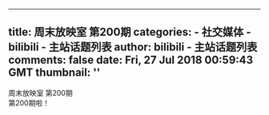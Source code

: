 
---
title: 周末放映室 第200期
categories: 
    - 社交媒体
    - bilibili - 主站话题列表
author: bilibili - 主站话题列表
comments: false
date: Fri, 27 Jul 2018 00:59:43 GMT
thumbnail: ''
---

<div>   
周末放映室 第200期<br> 第200期啦！  
</div>
            
